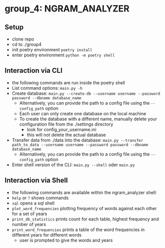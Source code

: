 # group_4: NGRAM_ANALYZER

## Setup
- clone repo
- cd to ./group4
- init poetry environment ```poetry install```
- enter poetry environment ```python -m poetry shell```

## Interaction via CLI
- the following commands are run inside the poetry shell
- List command options: ```main.py -h```
- Create database: ```main.py --create-db --username username --password password --dbname database_name```
  - Alternatively, you can provide the path to a config file using the ```--config_path``` option
  - Each user can only create one database on the local machine
  - To create the database with a different name, manually delete your configuration file from the ./settings directory
      - look for config_your_username.ini
      - this will not delete the actual database
- Transfer data from ./data into the database: ```main.py --transfer path_to_data --username username --password password --dbname database_name```
  - Alternatively, you can provide the path to a config file using the ```--config_path``` option
- Enter shell version of the CLI: ```main.py --shell``` oder ```main.py```

## Interaction via Shell
- the following commands are available within the ngram_analyzer shell:
- ```help``` or ```?``` shows commands
- ```sql``` opens a sql shell
- ```plot_word_frequencies``` plotting frequency of words against each other for a set of years
- ```print_db_statistics``` prints count for each table, highest frequency and number of years
- ```print_word_frequencies``` prints a table of the word frequencies in different years for different words
    - user is prompted to give the words and years
